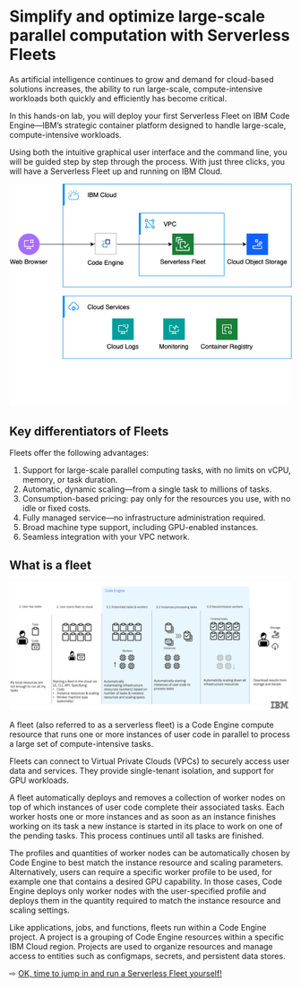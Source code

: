 # Simplify and optimize large-scale parallel computation with Serverless Fleets

As artificial intelligence continues to grow and demand for cloud-based solutions increases, the ability to run large-scale, compute-intensive workloads both quickly and efficiently has become critical.

In this hands-on lab, you will deploy your first Serverless Fleet on IBM Code Engine—IBM’s strategic container platform designed to handle large-scale, compute-intensive workloads.

Using both the intuitive graphical user interface and the command line, you will be guided step by step through the process. With just three clicks, you will have a Serverless Fleet up and running on IBM Cloud.

![](./images/readme-lab-architecture.png ':size=600')

## Key differentiators of Fleets

Fleets offer the following advantages:
1.	Support for large-scale parallel computing tasks, with no limits on vCPU, memory, or task duration.
2.	Automatic, dynamic scaling—from a single task to millions of tasks.
3.	Consumption-based pricing: pay only for the resources you use, with no idle or fixed costs.
4.	Fully managed service—no infrastructure administration required.
5.	Broad machine type support, including GPU-enabled instances.
6.	Seamless integration with your VPC network.


## What is a fleet

![](./images/readme-concept.png ':size=800')

A fleet (also referred to as a serverless fleet) is a Code Engine compute resource that runs one or more instances of user code in parallel to process a large set of compute-intensive tasks.

Fleets can connect to Virtual Private Clouds (VPCs) to securely access user data and services. They provide single-tenant isolation, and support for GPU workloads.

A fleet automatically deploys and removes a collection of worker nodes on top of which instances of user code complete their associated tasks. Each worker hosts one or more instances and as soon as an instance finishes working on its task a new instance is started in its place to work on one of the pending tasks. This process continues until all tasks are finished.

The profiles and quantities of worker nodes can be automatically chosen by Code Engine to best match the instance resource and scaling parameters. Alternatively, users can require a specific worker profile to be used, for example one that contains a desired GPU capability. In those cases, Code Engine deploys only worker nodes with the user-specified profile and deploys them in the quantity required to match the instance resource and scaling settings.

Like applications, jobs, and functions, fleets run within a Code Engine project. A project is a grouping of Code Engine resources within a specific IBM Cloud region. Projects are used to organize resources and manage access to entities such as configmaps, secrets, and persistent data stores.


⇨ [OK, time to jump in and run a Serverless Fleet yourself!](./10-run-a-serverless-fleet.md)
